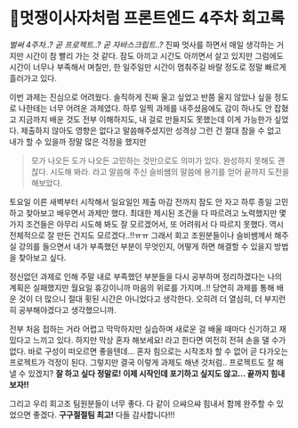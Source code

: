 # 🦁멋쟁이사자처럼 프론트엔드 4주차 회고록

*벌써 4주차..? 곧 프로젝트..? 곧 자바스크립트..?*
진짜 멋사를 하면서 매일 생각하는 거지만 시간이 참 빨리 가는 것 같다.
잠도 아끼고 시간도 아끼면서 살고 있지만 그럼에도 시간이 너무나 부족해서 며칠만, 한 일주일만 시간이 멈춰주길 바랄 정도로 정말 빠르게 흘러가고 있다. 

이번 과제는 진심으로 어려웠다.
솔직하게 진짜 울고 싶었고 반쯤 울지 않았나 싶을 정도로 나한테는 너무 어려운 과제였다.
하루 일찍 과제를 내주셨음에도 감이 하나도 안 잡혔고 지금까지 배운 것도 전부 이해하지도, 내 걸로 만들지도 못했는데 이게 가능한가 싶었다.
제출하지 않아도 영향은 없다고 말씀해주셨지만 성격상 그런 건 절대 참을 수 없고 내가 할 수 있을까 정말 많은 걱정을 했지만
> 모가 나오든 도가 나오든 고민하는 것만으로도 의미가 있다. 완성하지 못해도 괜찮다. 시도해 봐라.
라고 말씀해 주신 슬비쌤의 말씀에 용기를 얻어 끝까지 도전을 해보았다.

토요일 이른 새벽부터 시작해서 일요일인 제출 마감 전까지 잠도 안 자고 하루 종일 고민하고 찾아보고 배우면서 과제만 했다.
최대한 제시된 조건을 다 따르려고 노력했지만 몇 가지 조건들은 아무리 시도해 봐도 잘 모르겠어서, 또 어려워서 다 따르지 못했다. 역시 전체적으로 잘 만든 건지도 모르겠다..!!ㅠㅠ
그래서 회고 조원분들이나 슬비쌤께서 해주실 강의를 들으면서 내가 부족했던 부분이 무엇인지, 어떻게 하면 해결할 수 있을지 방법을 찾아보고 싶다. 

정신없던 과제로 인해 주말 내로 부족했던 부분들을 다시 공부하며 정리하겠다는 나의 계획은 실패했지만 월요일 휴강이니까 마음의 위로를 가지며..!!
당연히 과제를 통해 배운 것이 더 많으니 절대 횟된 시간은 아니었다고 생각한다. 
오히려 더 열심히, 더 부지런히 공부해야겠다고 생각했으니까.

전부 처음 접하는 거라 어렵고 막막하지만 실습하며 새로운 걸 배울 때마다 신기하고 재밌다고 느끼고 있다.
하지만 막상 혼자 해보세요! 라고 한다면 여전히 전혀 손을 댈 수가 없다. 바로 구성이 떠오르면 좋을텐데... 
혼자 힘으로는 시작조차 할 수 없어 곧 다가오는 프로젝트가 걱정이 된다. 
그렇지만 결국 이렇게 과제도 해낸 것처럼.. 프로젝트도 잘 해낼 수 있겠지? 
**잘 하고 싶다 정말로! 이제 시작인데 포기하고 싶지도 않고... 끝까지 힘내보자!!**

그리고 우리 회고조 팀원분들이 너무 좋다. 
다 같이 으쌰으쌰 힘내서 함께 완주할 수 있었으면 좋겠다.
**구구절절팀 최고!** 다들 감사합니다!!! 